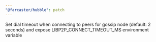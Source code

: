 ```yaml
---
"@farcaster/hubble": patch
---
```


Set dial timeout when connecting to peers for gossip node (default: 2 seconds) and expose LIBP2P_CONNECT_TIMEOUT_MS environment variable
